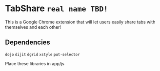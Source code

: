 TabShare `real name TBD!`
========

This is a Google Chrome extension that will let users easily share tabs with themselves and each other!

Dependencies
------------
`dojo`
`dijit`
`dgrid`
`xstyle`
`put-selector`

Place these libraries in app/js